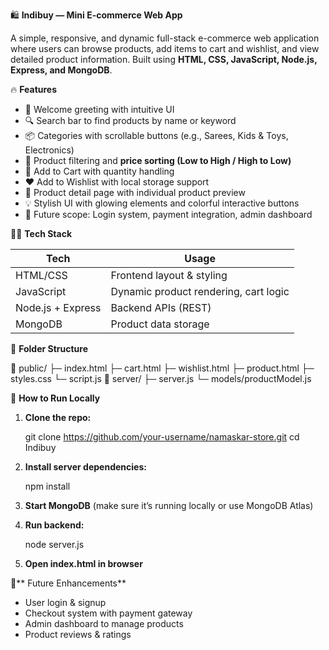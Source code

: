 🛍️ **Indibuy — Mini E-commerce Web App**

A simple, responsive, and dynamic full-stack e-commerce web application where users can browse products, add items to cart and wishlist, and view detailed product information. Built using **HTML, CSS, JavaScript, Node.js, Express, and MongoDB**.

 🔥 **Features**

* 👋 Welcome greeting with intuitive UI
* 🔍 Search bar to find products by name or keyword
* 📦 Categories with scrollable buttons (e.g., Sarees, Kids & Toys, Electronics)
* 🎯 Product filtering and **price sorting (Low to High / High to Low)**
* 🛒 Add to Cart with quantity handling
* ❤️ Add to Wishlist with local storage support
* 📄 Product detail page with individual product preview
* 💡 Stylish UI with glowing elements and colorful interactive buttons
* 🌙 Future scope: Login system, payment integration, admin dashboard


 🧑‍💻 **Tech Stack**

| Tech              | Usage                                 |
| ----------------- | ------------------------------------- |
| HTML/CSS          | Frontend layout & styling             |
| JavaScript        | Dynamic product rendering, cart logic |
| Node.js + Express | Backend APIs (REST)                   |
| MongoDB           | Product data storage                  |


 📂 **Folder Structure**

📁 public/
    ├─ index.html
    ├─ cart.html
    ├─ wishlist.html
    ├─ product.html
    ├─ styles.css
    └─ script.js
📁 server/
    ├─ server.js
    └─ models/productModel.js


 🚀 **How to Run Locally**

1. **Clone the repo:**

   git clone https://github.com/your-username/namaskar-store.git
   cd Indibuy

2. **Install server dependencies:**
   
   npm install

4. **Start MongoDB** (make sure it’s running locally or use MongoDB Atlas)

5. **Run backend:**

   node server.js

6. **Open index.html in browser**


 📌** Future Enhancements**

* User login & signup
* Checkout system with payment gateway
* Admin dashboard to manage products
* Product reviews & ratings



